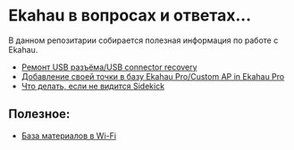 # Ekahau в вопросах и ответах...

В данном репозитарии собирается полезная информация по работе с Ekahau.

- [Ремонт USB разъёма/USB connector recovery](./USB_recovery/README.md)
- [Добавление своей точки в базу Ekahau Pro/Custom AP in Ekahau Pro](./Custom-AP-in-Ekahau/README.md)
- [Что делать, если не видится Sidekick](./ESK_dont_show/README.md)

## Полезное:
- [База материалов в Wi-Fi](https://github.com/skhomm/useful-wireless-links)